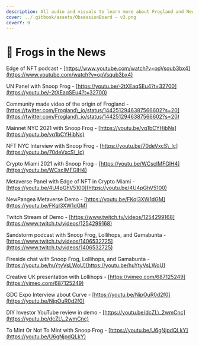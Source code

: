 ```yaml
---
description: All audio and visuals to learn more about Frogland and NewPangea.
cover: ../.gitbook/assets/ObsessionBoard - v3.png
coverY: 0
---
```


# 🎥 Frogs in the News

Edge of NFT podcast - [https://www.youtube.com/watch?v=opVsqub3bx4](https://www.youtube.com/watch?v=opVsqub3bx4)

UN Panel with Snoop Frog - [https://youtu.be/-2tXEaqSEu4?t=32700](https://youtu.be/-2tXEaqSEu4?t=32700)

Community made video of the origin of Frogland - [https://twitter.com/Frogland\_io/status/1442512946387566602?s=20](https://twitter.com/Frogland\_io/status/1442512946387566602?s=20)

Mainnet NYC 2021 with Snoop Frog - [https://youtu.be/vq1bCYHibNs](https://youtu.be/vq1bCYHibNs)

NFT NYC Interview with Snoop Frog - [https://youtu.be/70deVxcS\_Ic](https://youtu.be/70deVxcS\_Ic)

Crypto Miami 2021 with Snoop Frog - [https://youtu.be/WCscIMFGlH4](https://youtu.be/WCscIMFGlH4)

Metaverse Panel with Edge of NFT in Crypto Miami - [https://youtu.be/4U4pGhV5100](https://youtu.be/4U4pGhV5100)

NewPangea Metaverse Demo - [https://youtu.be/FKql3XW1dGM](https://youtu.be/FKql3XW1dGM)

Twitch Stream of Demo - [https://www.twitch.tv/videos/1254299168](https://www.twitch.tv/videos/1254299168)

Sandstorm podcast with Snoop Frog, Lollihops, and Gamabunta - [https://www.twitch.tv/videos/1406532725](https://www.twitch.tv/videos/1406532725)

Fireside chat with Snoop Frog, Lollihops, and Gamabunta - [https://youtu.be/huYtyVsLWoU](https://youtu.be/huYtyVsLWoU)

Creative UK presentation with Lollihops - [https://vimeo.com/687125249](https://vimeo.com/687125249)

GDC Expo Interview about Curve - [https://youtu.be/NipOuR0d2f0](https://youtu.be/NipOuR0d2f0)

DIY Investor YouTube review in demo - [https://youtu.be/dcZL\_2wmCnc](https://youtu.be/dcZL\_2wmCnc)

To Mint Or Not To Mint with Snoop Frog - [https://youtu.be/U6gNjpdQLkY](https://youtu.be/U6gNjpdQLkY)
